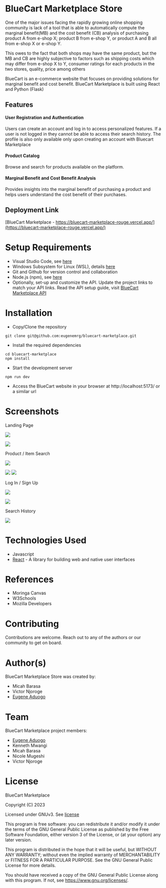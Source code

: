 # BlueCart Marketplace Store
One of the major issues facing the rapidly growing online shopping community is lack of a tool that is able to automatically compute the marginal benefit(MB) and the cost benefit (CB) analysis of purchasing product A from e-shop X; product B from e-shop Y, or product A and B all from e-shop X or e-shop Y.

This owes to the fact that both shops may have the same product, but the MB and CB are highly subjective to factors such as shipping costs which may differ from e-shop X to Y, consumer ratings for each products in the two stores, quality, price among others

BlueCart is an e-commerce website that focuses on providing solutions for marginal benefit and cost benefit. 
BlueCart Marketplace is built using React and Python (Flask)

## Features

#### User Registration and Authentication
Users can create an account and log in to access personalized features.
If a user is not logged in they cannot be able to access their search history. The profile is also only available only upon creating an account with Bluecart Marketplace

#### Product Catalog
Browse and search for products available on the platform.

#### Marginal Benefit and Cost Benefit Analysis
Provides insights into the marginal benefit of purchasing a product and helps users understand the cost benefit of their purchases.

## Deployment Link
[BlueCart Marketplace - https://bluecart-marketplace-rouge.vercel.app/](https://bluecart-marketplace-rouge.vercel.app/)

# Setup Requirements 
- Visual Studio Code, see [here](https://code.visualstudio.com/)
- Windows Subsystem for Linux (WSL), details [here](https://learn.microsoft.com/en-us/windows/wsl/install)
- Git and Github for version control and collaboration
- Node.js (npm), see [here](https://nodejs.org/en)
- Optionally, set-up and customize the API. Update the project links to match your API links. Read the API setup guide, visit [BlueCart Marketplace API](https://github.com/eugenemrg/bluecart-marketplace-api)

# Installation

- Copy/Clone the repository
```
git clone git@github.com:eugenemrg/bluecart-marketplace.git
```

- Install the required dependencies
```
cd bluecart-marketplace
npm install
```

- Start the development server
```
npm run dev
``` 
- Access the BlueCart website in your browser at http://localhost:5173/ or a similar url


# Screenshots
Landing Page

![](./screenshots/0.png)

![](./screenshots/1.png)

Product / Item Search

![](./screenshots/2.png)

![](./screenshots/3.png)
![](./screenshots/4.png)

Log In / Sign Up

![](./screenshots/5.png)

![](./screenshots/6.png)

Search History

![](./screenshots/7.png)

# Technologies Used
- Javascript
- [React](https://react.dev/) - A library for building web and native user interfaces

# References
- Moringa Canvas
- W3Schools
- Mozilla Developers
  
# Contributing
Contributions are welcome. Reach out to any of the authors or our community to get on board.

# Author(s)
BlueCart Marketplace Store was created by:

- Micah Barasa
- Victor Njoroge
- [Eugene Aduogo](https://github.com/eugenemrg/)
  
# Team
BlueCart Marketplace project members:

- [Eugene Aduogo](https://github.com/eugenemrg/)
- Kenneth Mwangi 
- Micah Barasa
- Nicole Mugeshi
- Victor Njoroge

# License
BlueCart Marketplace

Copyright (C) 2023

Licensed under GNUv3. See [license](/LICENSE)

This program is free software: you can redistribute it and/or modify
it under the terms of the GNU General Public License as published by
the Free Software Foundation, either version 3 of the License, or
(at your option) any later version.

This program is distributed in the hope that it will be useful,
but WITHOUT ANY WARRANTY; without even the implied warranty of
MERCHANTABILITY or FITNESS FOR A PARTICULAR PURPOSE.  See the
GNU General Public License for more details.

You should have received a copy of the GNU General Public License
along with this program.  If not, see <https://www.gnu.org/licenses/>.